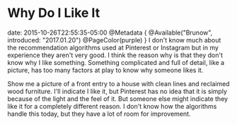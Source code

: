 # Why Do I Like It
date: 2015-10-26T22:55:35-05:00
@Metadata {
  @Available("Brunow", introduced: "2017.01.20")
  @PageColor(purple)
}
I don't know much about the recommendation algorithms used at Pinterest or Instagram but in my experience they aren't very good. I think the reason why is that they don't know why I like something. Something complicated and full of detail, like a picture, has too many factors at play to know why someone likes it. 

Show me a picture of a front entry to a house with clean lines and reclaimed wood furniture. I'll indicate I like it, but Pinterest has no idea that it is simply because of the light and the feel of it. But someone else might indicate they like it for a completely different reason. I don't know how the algorithms handle this today, but they have a lot of room for improvement.
